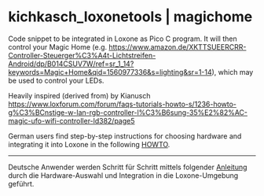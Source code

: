 # kichkasch_loxonetools | magichome
Code snippet to be integrated in Loxone as Pico C program. It will then control your Magic Home 
(e.g. https://www.amazon.de/XKTTSUEERCRR-Controller-Steuerger%C3%A4t-Lichtstreifen-Android/dp/B014CSUV7W/ref=sr_1_14?keywords=Magic+Home&qid=1560977336&s=lighting&sr=1-14), which may be used to control your LEDs.

Heavily inspired (derived from) by Kianusch
https://www.loxforum.com/forum/faqs-tutorials-howto-s/1236-howto-g%C3%BCnstige-w-lan-rgb-controller-l%C3%B6sung-35%E2%82%AC-magic-ufo-wifi-controller-ld382/page5


German users find step-by-step instructions for choosing hardware and integrating it into Loxone in the following [HOWTO](https://github.com/kichkasch/kichkasch_loxonetools/blob/master/magichome/HOWTO.de.md).

---

Deutsche Anwender werden Schritt für Schritt mittels folgender [Anleitung](https://github.com/kichkasch/kichkasch_loxonetools/blob/master/magichome/HOWTO.de.md) durch die Hardware-Auswahl und Integration in die Loxone-Umgebung geführt.
